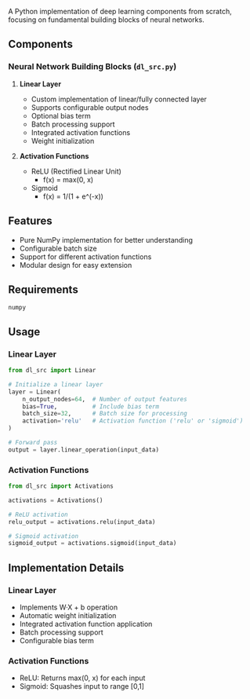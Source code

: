 A Python implementation of deep learning components from scratch, focusing on fundamental building blocks of neural networks.

## Components

### Neural Network Building Blocks (`dl_src.py`)

1. **Linear Layer**
   - Custom implementation of linear/fully connected layer
   - Supports configurable output nodes
   - Optional bias term
   - Batch processing support
   - Integrated activation functions
   - Weight initialization

2. **Activation Functions**
   - ReLU (Rectified Linear Unit)
     - f(x) = max(0, x)
   - Sigmoid
     - f(x) = 1/(1 + e^(-x))

## Features

- Pure NumPy implementation for better understanding
- Configurable batch size
- Support for different activation functions
- Modular design for easy extension

## Requirements

```
numpy
```

## Usage

### Linear Layer
```python
from dl_src import Linear

# Initialize a linear layer
layer = Linear(
    n_output_nodes=64,  # Number of output features
    bias=True,          # Include bias term
    batch_size=32,      # Batch size for processing
    activation='relu'   # Activation function ('relu' or 'sigmoid')
)

# Forward pass
output = layer.linear_operation(input_data)
```

### Activation Functions
```python
from dl_src import Activations

activations = Activations()

# ReLU activation
relu_output = activations.relu(input_data)

# Sigmoid activation
sigmoid_output = activations.sigmoid(input_data)
```

## Implementation Details

### Linear Layer
- Implements W·X + b operation
- Automatic weight initialization
- Integrated activation function application
- Batch processing support
- Configurable bias term

### Activation Functions
- ReLU: Returns max(0, x) for each input
- Sigmoid: Squashes input to range [0,1]
